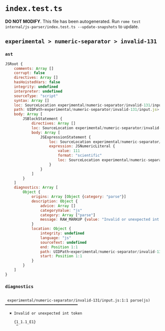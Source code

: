 # `index.test.ts`

**DO NOT MODIFY**. This file has been autogenerated. Run `rome test internal/js-parser/index.test.ts --update-snapshots` to update.

## `experimental > numeric-separator > invalid-131`

### `ast`

```javascript
JSRoot {
	comments: Array []
	corrupt: false
	directives: Array []
	hasHoistedVars: false
	integrity: undefined
	interpreter: undefined
	sourceType: "script"
	syntax: Array []
	loc: SourceLocation experimental/numeric-separator/invalid-131/input.js 1:0-2:0
	path: UIDPath<experimental/numeric-separator/invalid-131/input.js>
	body: Array [
		JSBlockStatement {
			directives: Array []
			loc: SourceLocation experimental/numeric-separator/invalid-131/input.js 1:0-1:10
			body: Array [
				JSExpressionStatement {
					loc: SourceLocation experimental/numeric-separator/invalid-131/input.js 1:1-1:9
					expression: JSNumericLiteral {
						value: 111
						format: "scientific"
						loc: SourceLocation experimental/numeric-separator/invalid-131/input.js 1:1-1:9
					}
				}
			]
		}
	]
	diagnostics: Array [
		Object {
			origins: Array [Object {category: "parse"}]
			description: Object {
				advice: Array []
				categoryValue: "js"
				category: Array ["parse"]
				message: RAW_MARKUP {value: "Invalid or unexpected int token"}
			}
			location: Object {
				integrity: undefined
				language: "js"
				sourceText: undefined
				end: Position 1:1
				path: UIDPath<experimental/numeric-separator/invalid-131/input.js>
				start: Position 1:1
			}
		}
	]
}
```

### `diagnostics`

```

 experimental/numeric-separator/invalid-131/input.js:1:1 parse(js) ━━━━━━━━━━━━━━━━━━━━━━━━━━━━━━━━━

  ✖ Invalid or unexpected int token

    {1_1.1_E1}
     ^


```

